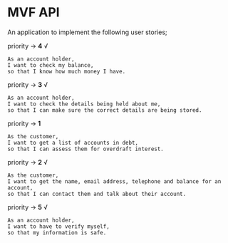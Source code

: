 # MVF API
An application to implement the following user stories;

priority -> **4** √
```
As an account holder,
I want to check my balance,
so that I know how much money I have.
```

priority -> **3** √
```
As an account holder,
I want to check the details being held about me,
so that I can make sure the correct details are being stored.
```

priority -> **1**
```
As the customer,
I want to get a list of accounts in debt,
so that I can assess them for overdraft interest.
```

priority -> **2** √
```
As the customer,
I want to get the name, email address, telephone and balance for an account,
so that I can contact them and talk about their account.
```

priority -> **5** √
```
As an account holder,
I want to have to verify myself,
so that my information is safe.
```

